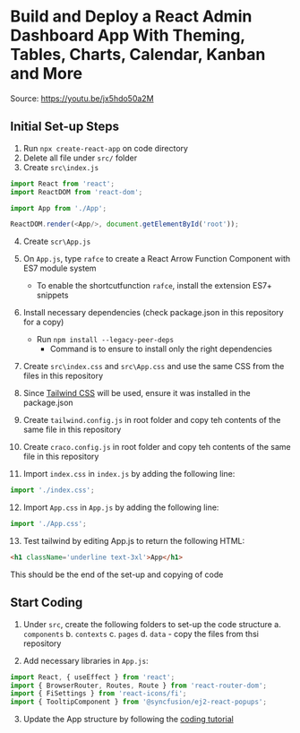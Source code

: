 # Build and Deploy a React Admin Dashboard App With Theming, Tables, Charts, Calendar, Kanban and More

Source: https://youtu.be/jx5hdo50a2M

## Initial Set-up Steps
1. Run `npx create-react-app` on code directory
2. Delete all file under `src/` folder
3. Create `src\index.js`

```js
import React from 'react';
import ReactDOM from 'react-dom';

import App from './App';

ReactDOM.render(<App/>, document.getElementById('root'));
```

4. Create `scr\App.js`
5. On `App.js`, type `rafce` to create a React Arrow Function Component with ES7 module system
    - To enable the shortcutfunction `rafce`, install the extension ES7+ snippets

6. Install necessary dependencies (check package.json in this repository for a copy)
    - Run `npm install --legacy-peer-deps`
        - Command is to ensure to install only the right dependencies

7. Create `src\index.css` and `src\App.css` and use the same CSS from the files in this repository

8. Since [Tailwind CSS](https://tailwindcss.com/) will be used, ensure it was installed in the package.json
9. Create `tailwind.config.js` in root folder and copy teh contents of the same file in this repository
10. Create `craco.config.js` in root folder and copy teh contents of the same file in this repository

11. Import `index.css` in `index.js` by adding the following line:
```js
import './index.css';
```
12. Import `App.css` in `App.js` by adding the following line:
```js
import './App.css';
```

13. Test tailwind by editing App.js to return the following HTML:
```html
<h1 className='underline text-3xl'>App</h1>
```

This should be the end of the set-up and copying of code

## Start Coding
1. Under `src`, create the following folders to set-up the code structure
    a. `components`
    b. `contexts`
    c. `pages`
    d. `data` - copy the files from thsi repository

2. Add necessary libraries in `App.js`:
```js
import React, { useEffect } from 'react';
import { BrowserRouter, Routes, Route } from 'react-router-dom';
import { FiSettings } from 'react-icons/fi';
import { TooltipComponent } from '@syncfusion/ej2-react-popups';
```

3. Update the App structure by following the [coding tutorial](https://youtu.be/jx5hdo50a2M?t=1386)
